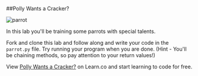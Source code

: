 

##Polly Wants a Cracker?

![parrot](http://1.bp.blogspot.com/-HDI-XiLird8/ToaJsehSY0I/AAAAAAAABso/XHXOU_qDK3k/s1600/Parrot+Funny+Pictures_1.jpg)

In this lab you'll be training some parrots with special talents.

Fork and clone this lab and follow along and write your code in the `parrot.py` file. Try running your program when you are done. (Hint - You'll be chaining methods, so pay attention to your return values!)

<p data-visibility='hidden'>View <a href='https://learn.co/lessons/cssi-4.8-python-functions-parrot-lab' title='Polly Wants a Cracker?'>Polly Wants a Cracker?</a> on Learn.co and start learning to code for free.</p>
